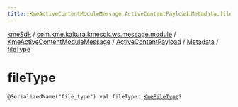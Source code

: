 ```yaml
---
title: KmeActiveContentModuleMessage.ActiveContentPayload.Metadata.fileType - kmeSdk
---
```


[kmeSdk](../../../../index.html) / [com.kme.kaltura.kmesdk.ws.message.module](../../../index.html) / [KmeActiveContentModuleMessage](../../index.html) / [ActiveContentPayload](../index.html) / [Metadata](index.html) / [fileType](./file-type.html)

# fileType

`@SerializedName("file_type") val fileType: `[`KmeFileType`](../../../../com.kme.kaltura.kmesdk.ws.message.type/-kme-file-type/index.html)`?`